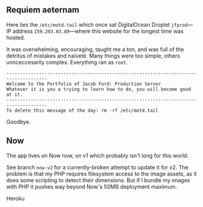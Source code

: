 ## Requiem aeternam

Here lies the `/etc/motd.tail` which once sat DigitalOcean Droplet `jfprod`—IP address `159.203.83.89`—where this website for the longest time was hosted.

It was overwhelming, encouraging, taught me a ton, and was full of the detritus of mistakes and naïveté. Many things were too simple, others unnceccesarily complex. Everything ran as `root`.

```
-------------------------------------------------------------------------------------
Welcome to the Portfolio of Jacob Ford: Production Server
Whatever it is you a trying to learn how to do, you will become good at it.
-------------------------------------------------------------------------------------
To delete this message of the day: rm -rf /etc/motd.tail
```

Goodbye.

## Now

The app lives on Now now, on v1 which probably isn't long for this world.

See branch `now-v2` for a currently-broken attempt to update it for v2. The problem is that my PHP requires filesystem access to the image assets, as it does some scripting to detect their dimensions. But if I bundle my images with PHP it pushes way beyond Now's 50MB deployment maximum.

Heroku
